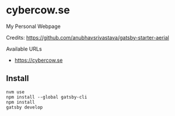 # cybercow.se

My Personal Webpage

Credits: https://github.com/anubhavsrivastava/gatsby-starter-aerial

Available URLs

- https://cybercow.se

## Install

    nvm use
    npm install --global gatsby-cli
    npm install
    gatsby develop
